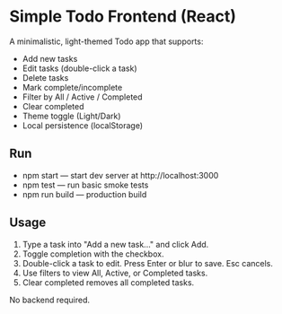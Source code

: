 # Simple Todo Frontend (React)

A minimalistic, light-themed Todo app that supports:
- Add new tasks
- Edit tasks (double-click a task)
- Delete tasks
- Mark complete/incomplete
- Filter by All / Active / Completed
- Clear completed
- Theme toggle (Light/Dark)
- Local persistence (localStorage)

## Run

- npm start — start dev server at http://localhost:3000
- npm test — run basic smoke tests
- npm run build — production build

## Usage

1. Type a task into "Add a new task..." and click Add.
2. Toggle completion with the checkbox.
3. Double-click a task to edit. Press Enter or blur to save. Esc cancels.
4. Use filters to view All, Active, or Completed tasks.
5. Clear completed removes all completed tasks.

No backend required.

